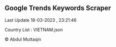 

## Google Trends Keywords Scraper 
 
Last Update 18-03-2023 , 23:21:46

Country List :
VIETNAM.json



© Abdul Muttaqin 
